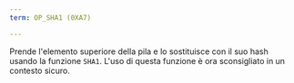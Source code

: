```yaml
---
term: OP_SHA1 (0XA7)

---
```

Prende l'elemento superiore della pila e lo sostituisce con il suo hash usando la funzione `SHA1`. L'uso di questa funzione è ora sconsigliato in un contesto sicuro.
